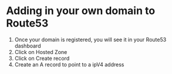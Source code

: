 # Adding in your own domain to Route53

1. Once your domain is registered, you will see it in your Route53 dashboard
2. Click on Hosted Zone
3. Click on Create record
4. Create an A record to point to a ipV4 address
